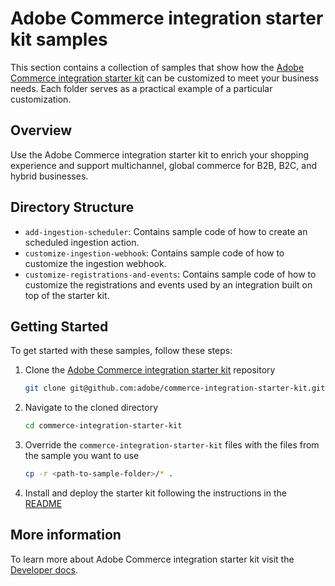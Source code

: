 # Adobe Commerce integration starter kit samples

This section contains a collection of samples that show how the [Adobe Commerce integration starter kit](https://github.com/adobe/commerce-integration-starter-kit) can be customized to meet your business needs.
Each folder serves as a practical example of a particular customization.

## Overview

Use the Adobe Commerce integration starter kit to enrich your shopping experience and support multichannel, global commerce for B2B, B2C, and hybrid businesses.

## Directory Structure

- `add-ingestion-scheduler`: Contains sample code of how to create an scheduled ingestion action.
- `customize-ingestion-webhook`: Contains sample code of how to customize the ingestion webhook.
- `customize-registrations-and-events`: Contains sample code of how to customize the registrations and events used by an integration built on top of the starter kit.

## Getting Started

To get started with these samples, follow these steps:

1. Clone the [Adobe Commerce integration starter kit](https://github.com/adobe/commerce-integration-starter-kit) repository
   ```bash
   git clone git@github.com:adobe/commerce-integration-starter-kit.git
   ```
2. Navigate to the cloned directory
   ```bash
   cd commerce-integration-starter-kit
   ```
3. Override the `commerce-integration-starter-kit` files with the files from the sample you want to use
   ```bash
   cp -r <path-to-sample-folder>/* .
   ```
4. Install and deploy the starter kit following the instructions in the [README](https://github.com/adobe/commerce-integration-starter-kit/blob/main/README.md) 

## More information

To learn more about Adobe Commerce integration starter kit visit the [Developer docs](https://developer.adobe.com/commerce/extensibility/starter-kit/).
